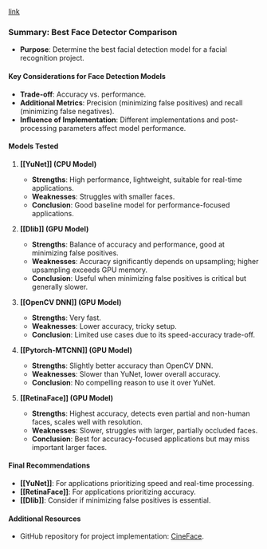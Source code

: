 [link](https://medium.com/pythons-gurus/what-is-the-best-face-detector-ab650d8c1225)
### Summary: Best Face Detector Comparison

- **Purpose**: Determine the best facial detection model for a facial recognition project.
  
#### Key Considerations for Face Detection Models
- **Trade-off**: Accuracy vs. performance.
- **Additional Metrics**: Precision (minimizing false positives) and recall (minimizing false negatives).
- **Influence of Implementation**: Different implementations and post-processing parameters affect model performance.

#### Models Tested
1. **[[YuNet]] (CPU Model)**
   - **Strengths**: High performance, lightweight, suitable for real-time applications.
   - **Weaknesses**: Struggles with smaller faces.
   - **Conclusion**: Good baseline model for performance-focused applications.

2. **[[Dlib]] (GPU Model)**
   - **Strengths**: Balance of accuracy and performance, good at minimizing false positives.
   - **Weaknesses**: Accuracy significantly depends on upsampling; higher upsampling exceeds GPU memory.
   - **Conclusion**: Useful when minimizing false positives is critical but generally slower.

3. **[[OpenCV DNN]] (GPU Model)**
   - **Strengths**: Very fast.
   - **Weaknesses**: Lower accuracy, tricky setup.
   - **Conclusion**: Limited use cases due to its speed-accuracy trade-off.

4. **[[Pytorch-MTCNN]] (GPU Model)**
   - **Strengths**: Slightly better accuracy than OpenCV DNN.
   - **Weaknesses**: Slower than YuNet, lower overall accuracy.
   - **Conclusion**: No compelling reason to use it over YuNet.

5. **[[RetinaFace]] (GPU Model)**
   - **Strengths**: Highest accuracy, detects even partial and non-human faces, scales well with resolution.
   - **Weaknesses**: Slower, struggles with larger, partially occluded faces.
   - **Conclusion**: Best for accuracy-focused applications but may miss important larger faces.

#### Final Recommendations
- **[[YuNet]]**: For applications prioritizing speed and real-time processing.
- **[[RetinaFace]]**: For applications prioritizing accuracy.
- **[[Dlib]]**: Consider if minimizing false positives is essential.

#### Additional Resources
- GitHub repository for project implementation: [CineFace](https://github.com/astaileyyoung/CineFace).
